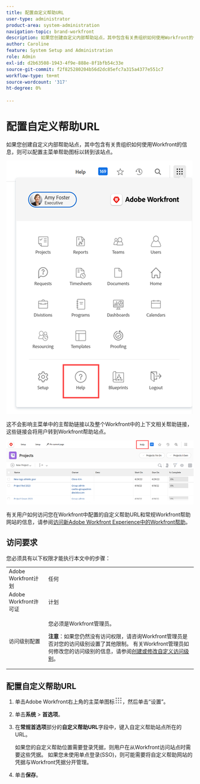 ```yaml
---
title: 配置自定义帮助URL
user-type: administrator
product-area: system-administration
navigation-topic: brand-workfront
description: 如果您创建自定义内部帮助站点，其中包含有关贵组织如何使用Workfront的信息，则可以配置主菜单帮助图标以转到该站点。 这不会影响主菜单中的主帮助链接以及整个Workfront中的上下文相关帮助链接，这些链接会将用户转到Workfront帮助站点。
author: Caroline
feature: System Setup and Administration
role: Admin
exl-id: d2b63508-1943-4f9e-888e-8f1bfb54c33e
source-git-commit: f2f825280204b56d2dc85efc7a315a4377e551c7
workflow-type: tm+mt
source-wordcount: '317'
ht-degree: 0%

---
```


# 配置自定义帮助URL

如果您创建自定义内部帮助站点，其中包含有关贵组织如何使用Workfront的信息，则可以配置主菜单帮助图标以转到该站点。

![](assets/custom-help-button.png)

这不会影响主菜单中的主帮助链接以及整个Workfront中的上下文相关帮助链接，这些链接会将用户转到Workfront帮助站点。

![](assets/custom-help-url.png)

有关用户如何访问您在Workfront中配置的自定义帮助URL和常规Workfront帮助网站的信息，请参阅[访问新Adobe Workfront Experience中的Workfront帮助](/help/quicksilver/workfront-basics/navigate-workfront/workfront-navigation/access-workfront-help.md)。

## 访问要求

您必须具有以下权限才能执行本文中的步骤：

<table style="table-layout:auto"> 
 <col> 
 <col> 
 <tbody> 
  <tr> 
   <td role="rowheader">Adobe Workfront计划</td> 
   <td>任何</td> 
  </tr> 
  <tr> 
   <td role="rowheader">Adobe Workfront许可证</td> 
   <td>计划</td> 
  </tr> 
  <tr> 
   <td role="rowheader">访问级别配置</td> 
   <td> <p>您必须是Workfront管理员。</p> <p><b>注意</b>：如果您仍然没有访问权限，请咨询Workfront管理员是否对您的访问级别设置了其他限制。 有关Workfront管理员如何修改您的访问级别的信息，请参阅<a href="../../../administration-and-setup/add-users/configure-and-grant-access/create-modify-access-levels.md" class="MCXref xref">创建或修改自定义访问级别</a>。</p> </td> 
  </tr> 
 </tbody> 
</table>

## 配置自定义帮助URL

1. 单击Adobe Workfront右上角的主菜单图标![](assets/main-menu-icon.png)，然后单击“设置”。
1. 单击&#x200B;**系统** > **首选项**。
1. 在&#x200B;**常规首选项**&#x200B;部分的&#x200B;**自定义帮助URL**&#x200B;字段中，键入自定义帮助站点所在的URL。

   如果您的自定义帮助位置需要登录凭据，则用户在从Workfront访问站点时需要这些凭据。 如果您未使用单点登录(SSO)，则可能需要将自定义帮助网站的凭据与Workfront凭据分开管理。

1. 单击&#x200B;**保存**。
